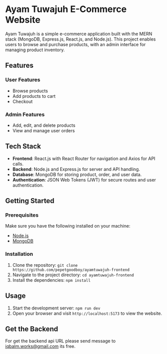 # Ayam Tuwajuh E-Commerce Website

Ayam Tuwajuh is a simple e-commerce application built with the MERN stack (MongoDB, Express.js, React.js, and Node.js). This project enables users to browse and purchase products, with an admin interface for managing product inventory.

## Features

### User Features

- Browse products
- Add products to cart
- Checkout

### Admin Features

- Add, edit, and delete products
- View and manage user orders

## Tech Stack

- **Frontend**: React.js with React Router for navigation and Axios for API calls.
- **Backend**: Node.js and Express.js for server and API handling.
- **Database**: MongoDB for storing product, order, and user data.
- **Authentication**: JSON Web Tokens (JWT) for secure routes and user authentication.

## Getting Started

### Prerequisites

Make sure you have the following installed on your machine:

- [Node.js](https://nodejs.org/)
- [MongoDB](https://www.mongodb.com/)

### Installation

1. Clone the repository: `git clone https://github.com/pepetgoodboy/ayamtuwajuh-frontend`
2. Navigate to the project directory: `cd ayamtuwajuh-frontend`
3. Install the dependencies: `npm install`

## Usage

1. Start the development server: `npm run dev`
2. Open your browser and visit `http://localhost:5173` to view the website.

## Get the Backend

For get the backend api URL please send message to iqbalm.works@gmail.com its free.
